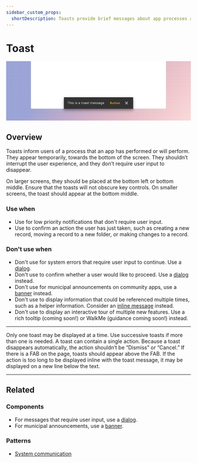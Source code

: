 ```yaml
---
sidebar_custom_props:
  shortDescription: Toasts provide brief messages about app processes at the bottom of the screen.
---
```


# Toast

<ComponentVisual storybookUrl="https://forge.tylerdev.io/main/?path=/story/components-toast--default">

![Toast header image](./images/toast.png)

</ComponentVisual>

## Overview

Toasts inform users of a process that an app has performed or will perform. They appear temporarily, towards the bottom of the screen. They shouldn’t interrupt the user experience, and they don’t require user input to disappear. 

On larger screens, they should be placed at the bottom left or bottom middle. Ensure that the toasts will not obscure key controls. On smaller screens, the toast should appear at the bottom middle. 

### Use when

- Use for low priority notifications that don't require user input.
- Use to confirm an action the user has just taken, such as creating a new record, moving a record to a new folder, or making changes to a record. 

### Don't use when

- Don't use for system errors that require user input to continue. Use a [dialog](/components/notifications-and-messages/dialog).
- Don't use to confirm whether a user would like to proceed. Use a [dialog](/components/notifications-and-messages/dialog) instead. 
- Don't use for municipal announcements on community apps, use a [banner](/components/notifications-and-messages/banner) instead.
- Don't use to display information that could be referenced multiple times, such as a helper information. Consider an [inline message](/components/notifications-and-messages/inline-message) instead.
- Don't use to display an interactive tour of multiple new features. Use a rich tooltip (coming soon!) or WalkMe (guidance coming soon!) instead. 

---

<DoDontGrid>
  <DoDontTextSection>
    <DoDontText type="do">Only one toast may be displayed at a time. Use successive toasts if more than one is needed.</DoDontText>
    <DoDontText type="do">A toast can contain a single action. Because a toast disappears automatically, the action shouldn’t be “Dismiss” or “Cancel.”</DoDontText>
    <DoDontText type="do">If there is a FAB on the page, toasts should appear above the FAB.</DoDontText>
    <DoDontText type="do">If the action is too long to be displayed inline with the toast message, it may be displayed on a new line below the text.</DoDontText>
  </DoDontTextSection>
</DoDontGrid>

--- 

## Related 

### Components

- For messages that require user input, use a [dialog](/components/notifications-and-messages/dialog).
- For municipal announcements, use a [banner](/components/notifications-and-messages/banner).

### Patterns

- [System communication](/core-patterns/system-communication)

